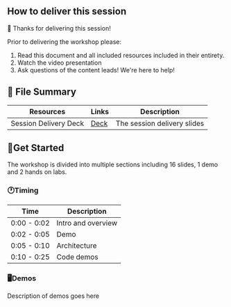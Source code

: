 ## How to deliver this session

🥇 Thanks for delivering this session!

Prior to delivering the workshop please:

1.  Read this document and all included resources included in their entirety.
2.  Watch the video presentation
3.  Ask questions of the content leads! We're here to help!


## 📁 File Summary
| Resources          | Links                            | Description |
|-------------------|----------------------------------|-------------------|
| Session Delivery Deck     |  [Deck](http://aka.ms/AAxrjhx) | The session delivery slides |

## 🚀Get Started

The workshop is divided into multiple sections including 16 slides, 1 demo and 2 hands on labs.

### 🕐Timing

| Time        | Description 
--------------|-------------
0:00 - 0:02   | Intro and overview
0:02 - 0:05  | Demo
0:05 - 0:10 | Architecture
0:10 - 0:25  | Code demos

### 🖥️Demos
Description of demos goes here
